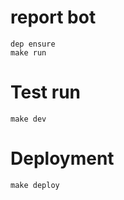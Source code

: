 
# report bot

```
dep ensure
make run
```
# Test run
```
make dev
```

# Deployment
```
make deploy
```
